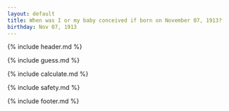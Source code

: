```yaml
---
layout: default
title: When was I or my baby conceived if born on November 07, 1913?
birthday: Nov 07, 1913
---
```


{% include header.md %}

{% include guess.md %}

{% include calculate.md %}

{% include safety.md %}

{% include footer.md %}




